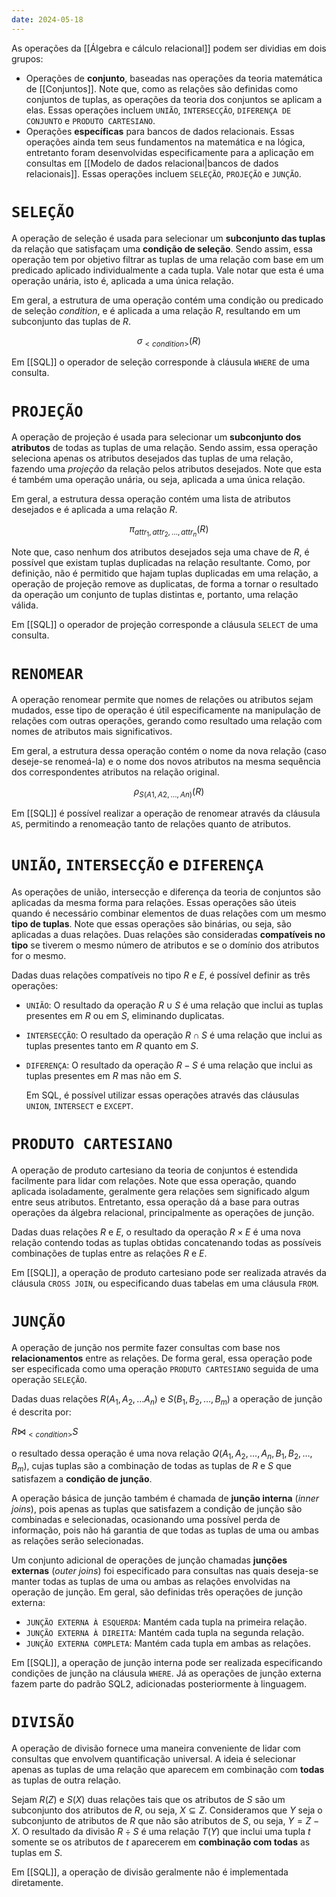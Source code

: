 ```yaml
---
date: 2024-05-18
---
```


As operações da [[Álgebra e cálculo relacional]] podem ser dividias em dois grupos:

-   Operações de **conjunto**, baseadas nas operações da teoria matemática de [[Conjuntos]]. Note que, como as relações são definidas como conjuntos de tuplas, as operações da teoria dos conjuntos se aplicam a elas. Essas operações incluem `UNIÃO`, `INTERSECÇÃO`, `DIFERENÇA DE CONJUNTO` e `PRODUTO CARTESIANO`.
-   Operações **específicas** para bancos de dados relacionais. Essas operações ainda tem seus fundamentos na matemática e na lógica, entretanto foram desenvolvidas especificamente para a aplicação em consultas em [[Modelo de dados relacional|bancos de dados relacionais]]. Essas operações incluem `SELEÇÃO`, `PROJEÇÃO` e `JUNÇÃO`.

# `SELEÇÃO`

A operação de seleção é usada para selecionar um **subconjunto das tuplas** da relação que satisfaçam uma **condição de seleção**. Sendo assim, essa operação tem por objetivo filtrar as tuplas de uma relação com base em um predicado aplicado individualmente a cada tupla. Vale notar que esta é uma operação unária, isto é, aplicada a uma única relação.

Em geral, a estrutura de uma operação contém uma condição ou predicado de seleção $condition$, e é aplicada a uma relação $R$, resultando em um subconjunto das tuplas de $R$.

$$\sigma_{<condition>}(R)$$

Em [[SQL]] o operador de seleção corresponde à cláusula `WHERE` de uma consulta.

# `PROJEÇÃO`

A operação de projeção é usada para selecionar um **subconjunto dos atributos** de todas as tuplas de uma relação. Sendo assim, essa operação seleciona apenas os atributos desejados das tuplas de uma relação, fazendo uma *projeção* da relação pelos atributos desejados. Note que esta é também uma operação unária, ou seja, aplicada a uma única relação.

Em geral, a estrutura dessa operação contém uma lista de atributos desejados e é aplicada a uma relação $R$.

$$\pi_{attr_1, attr_2, \dots, attr_n}(R)$$

Note que, caso nenhum dos atributos desejados seja uma chave de $R$, é possível que existam tuplas duplicadas na relação resultante. Como, por definição, não é permitido que hajam tuplas duplicadas em uma relação, a operação de projeção remove as duplicatas, de forma a tornar o resultado da operação um conjunto de tuplas distintas e, portanto, uma relação válida.

Em [[SQL]] o operador de projeção corresponde a cláusula `SELECT` de uma consulta.

# `RENOMEAR`

A operação renomear permite que nomes de relações ou atributos sejam mudados, esse tipo de operação é útil especificamente na manipulação de relações com outras operações, gerando como resultado uma relação com nomes de atributos mais significativos.

Em geral, a estrutura dessa operação contém o nome da nova relação (caso deseje-se renomeá-la) e o nome dos novos atributos na mesma sequência dos correspondentes atributos na relação original.

$$\rho_{S(A1, A2, \dots, An)}(R)$$

Em [[SQL]] é possível realizar a operação de renomear através da cláusula `AS`, permitindo a renomeação tanto de relações quanto de atributos.

# `UNIÃO`, `INTERSECÇÃO` e `DIFERENÇA`

As operações de união, intersecção e diferença da teoria de conjuntos são aplicadas da mesma forma para relações. Essas operações são úteis quando é necessário combinar elementos de duas relações com um mesmo **tipo de tuplas**. Note que essas operações são binárias, ou seja, são aplicadas a duas relações. Duas relações são consideradas **compatíveis no tipo** se tiverem o mesmo número de atributos e se o domínio dos atributos for o mesmo.

Dadas duas relações compatíveis no tipo $R$ e $E$, é possível definir as três operações:

-   `UNIÃO`: O resultado da operação $R \cup S$ é uma relação que inclui as tuplas presentes em $R$ ou em $S$, eliminando duplicatas.

-   `INTERSECÇÃO`: O resultado da operação $R \cap S$ é uma relação que inclui as tuplas presentes tanto em $R$ quanto em $S$.

-   `DIFERENÇA`: O resultado da operação $R - S$ é uma relação que inclui as tuplas presentes em $R$ mas não em $S$.

    Em SQL, é possível utilizar essas operações através das cláusulas `UNION`, `INTERSECT` e `EXCEPT`.

# `PRODUTO CARTESIANO`

A operação de produto cartesiano da teoria de conjuntos é estendida facilmente para lidar com relações. Note que essa operação, quando aplicada isoladamente, geralmente gera relações sem significado algum entre seus atributos. Entretanto, essa operação dá a base para outras operações da álgebra relacional, principalmente as operações de junção.

Dadas duas relações $R$ e $E$, o resultado da operação $R \times E$ é uma nova relação contendo todas as tuplas obtidas concatenando todas as possíveis combinações de tuplas entre as relações $R$ e $E$.

Em [[SQL]], a operação de produto cartesiano pode ser realizada através da cláusula `CROSS JOIN`, ou especificando duas tabelas em uma cláusula `FROM`.

# `JUNÇÃO`

A operação de junção nos permite fazer consultas com base nos **relacionamentos** entre as relações. De forma geral, essa operação pode ser especificada como uma operação `PRODUTO CARTESIANO` seguida de uma operação `SELEÇÃO`.

Dadas duas relações $R(A_1, A_2, \dots A_n)$ e $S(B_1, B_2, \dots, B_m)$ a operação de junção é descrita por:

$R \Join_{<condition>}S$

o resultado dessa operação é uma nova relação $Q(A_1, A_2, \dots, A_n, B_1, B_2, \dots, B_m)$, cujas tuplas são a combinação de todas as tuplas de $R$ e $S$ que satisfazem a **condição de junção**.

A operação básica de junção também é chamada de **junção interna** (*inner joins*), pois apenas as tuplas que satisfazem a condição de junção são combinadas e selecionadas, ocasionando uma possível perda de informação, pois não há garantia de que todas as tuplas de uma ou ambas as relações serão selecionadas.

Um conjunto adicional de operações de junção chamadas **junções externas** (*outer joins*) foi especificado para consultas nas quais deseja-se manter todas as tuplas de uma ou ambas as relações envolvidas na operação de junção. Em geral, são definidas três operações de junção externa:

-   `JUNÇÃO EXTERNA À ESQUERDA`: Mantém cada tupla na primeira relação.
-   `JUNÇÃO EXTERNA À DIREITA`: Mantém cada tupla na segunda relação.
-   `JUNÇÃO EXTERNA COMPLETA`: Mantém cada tupla em ambas as relações.

Em [[SQL]], a operação de junção interna pode ser realizada especificando condições de junção na cláusula `WHERE`. Já as operações de junção externa fazem parte do padrão SQL2, adicionadas posteriormente à linguagem.

# `DIVISÃO`

A operação de divisão fornece uma maneira conveniente de lidar com consultas que envolvem quantificação universal. A ideia é selecionar apenas as tuplas de uma relação que aparecem em combinação com **todas** as tuplas de outra relação.

Sejam $R(Z)$ e $S(X)$ duas relações tais que os atributos de $S$ são um subconjunto dos atributos de $R$, ou seja, $X \subseteq Z$. Consideramos que $Y$ seja o subconjunto de atributos de $R$ que não são atributos de $S$, ou seja, $Y = Z - X$. O resultado da divisão $R \div S$ é uma relação $T(Y)$ que inclui uma tupla $t$ somente se os atributos de $t$ aparecerem em **combinação com todas** as tuplas em $S$.

Em [[SQL]], a operação de divisão geralmente não é implementada diretamente.

